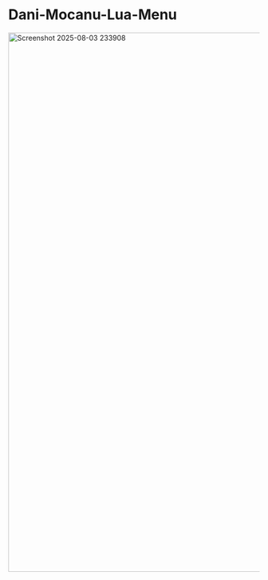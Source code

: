 # Dani-Mocanu-Lua-Menu
<img width="1919" height="1080" alt="Screenshot 2025-08-03 233908" src="https://github.com/user-attachments/assets/210d0ac6-04ae-459d-a0af-bf121fc78a62" />
